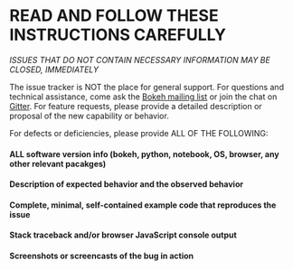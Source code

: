 # READ AND FOLLOW THESE INSTRUCTIONS CAREFULLY 

*ISSUES THAT DO NOT CONTAIN NECESSARY INFORMATION MAY BE CLOSED, IMMEDIATELY*

The issue tracker is NOT the place for general support. For questions and
technical assistance, come ask the [Bokeh mailing list](https://groups.google.com/a/continuum.io/forum/#!forum/bokeh) or join the chat on [Gitter](https://gitter.im/bokeh/bokeh). For feature requests, please provide a detailed description or proposal of the new capability or behavior.

For defects or deficiencies, please provide ALL OF THE FOLLOWING:

#### ALL software version info (bokeh, python, notebook, OS, browser, any other relevant pacakges)

#### Description of expected behavior and the observed behavior

#### Complete, minimal, self-contained example code that reproduces the issue

#### Stack traceback and/or browser JavaScript console output

#### Screenshots or screencasts of the bug in action
